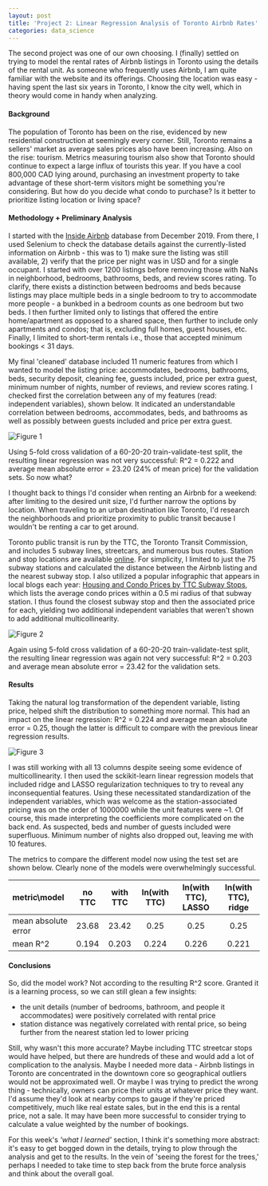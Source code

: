 ```yaml
---
layout: post
title: 'Project 2: Linear Regression Analysis of Toronto Airbnb Rates'
categories: data_science
---
```


The second project was one of our own choosing. I (finally) settled on trying to model the rental rates of Airbnb listings in Toronto using the details of the rental unit. As someone who frequently uses Airbnb, I am quite familiar with the website and its offerings. Choosing the location was easy - having spent the last six years in Toronto, I know the city well, which in theory would come in handy when analyzing.

#### Background

The population of Toronto has been on the rise, evidenced by new residential construction at seemingly every corner. Still, Toronto remains a sellers' market as average sales prices also have been increasing. Also on the rise: tourism. Metrics measuring tourism also show that Toronto should continue to expect a large influx of tourists this year. If you have a cool 800,000 CAD lying around, purchasing an investment property to take advantage of these short-term visitors might be something you're considering. But how do you decide what condo to purchase? Is it better to prioritize listing location or living space?

#### Methodology + Preliminary Analysis

I started with the [Inside Airbnb](http://insideairbnb.com/get-the-data.html) database from December 2019. From there, I used Selenium to check the database details against the currently-listed information on Airbnb - this was to 1) make sure the listing was still available, 2) verify that the price per night was in USD and for a single occupant. I started with over 1200 listings before removing those with NaNs in neighborhood, bedrooms, bathrooms, beds, and review scores rating. To clarify, there exists a distinction between bedrooms and beds because listings may place multiple beds in a single bedroom to try to accommodate more people - a bunkbed in a bedroom counts as one bedroom but two beds. I then further limited only to listings that offered the entire home/apartment as opposed to a shared space, then further to include only apartments and condos; that is, excluding full homes, guest houses, etc. Finally, I limited to short-term rentals i.e., those that accepted minimum bookings < 31 days.

My final 'cleaned' database included 11 numeric features from which I wanted to model the listing price: accommodates, bedrooms, bathrooms, beds, security deposit, cleaning fee, guests included, price per extra guest, minimum number of nights, number of reviews, and review scores rating. I checked first the correlation between any of my features (read: independent variables), shown below. It indicated an understandable correlation between bedrooms, accommodates, beds, and bathrooms as well as possibly between guests included and price per extra guest.

![Figure 1]({{nlgreenerton.github.io}}/images/X_nottc_heatmap.png)

Using 5-fold cross validation of a 60-20-20 train-validate-test split, the resulting linear regression was not very successful: R^2 = 0.222 and average mean absolute error = 23.20 (24% of mean price) for the validation sets. So now what?

I thought back to things I'd consider when renting an Airbnb for a weekend: after limiting to the desired unit size, I'd further narrow the options by location. When traveling to an urban destination like Toronto, I'd research the neighborhoods and prioritize proximity to public transit because I wouldn't be renting a car to get around.

Toronto public transit is run by the TTC, the Toronto Transit Commission, and includes 5 subway lines, streetcars, and numerous bus routes. Station and stop locations are available [online](https://open.toronto.ca/dataset/ttc-routes-and-schedules/). For simplicity, I limited to just the 75 subway stations and calculated the distance between the Airbnb listing and the nearest subway stop. I also utilized a popular infographic that appears in local blogs each year: [Housing and Condo Prices by TTC Subway Stops](https://www.zoocasa.com/blog/wp-content/uploads/2019/02/house-condo-price-ttc-subway-zoocasa-updated.png), which lists the average condo prices within a 0.5 mi radius of that subway station. I thus found the closest subway stop and then the associated price for each, yielding two additional independent variables that weren't shown to add additional multicollinearity.

![Figure 2]({{nlgreenerton.github.io}}/images/X_all_heatmap.png)

Again using 5-fold cross validation of a 60-20-20 train-validate-test split, the resulting linear regression was again not very successful: R^2 = 0.203 and average mean absolute error = 23.42 for the validation sets.

#### Results

Taking the natural log transformation of the dependent variable, listing price, helped shift the distribution to something more normal. This had an impact on the linear regression: R^2 = 0.224 and average mean absolute error = 0.25, though the latter is difficult to compare with the previous linear regression results.

![Figure 3]({{nlgreenerton.github.io}}/images/y_lny_distrib.png)

I was still working with all 13 columns despite seeing some evidence of multicollinearity. I then used the sckikit-learn linear regression models that included ridge and LASSO regularization techniques to try to reveal any inconsequential features. Using these necessitated standardization of the independent variables, which was welcome as the station-associated pricing was on the order of 1000000 while the unit features were ~1. Of course, this made interpreting the coefficients more complicated on the back end. As suspected, beds and number of guests included were superfluous. Minimum number of nights also dropped out, leaving me with 10 features.

The metrics to compare the different model now using the test set are shown below. Clearly none of the models were overwhelmingly successful.

| metric\model | no TTC | with TTC | ln(with TTC) | ln(with TTC), LASSO | ln(with TTC), ridge |
| :------------- | :----------: | :----------: | :----------: | :----------: | :-----------: |
| mean absolute error | 23.68 | 23.42 | 0.25 | 0.25 | 0.25 |
| mean R^2 | 0.194 | 0.203 | 0.224 | 0.226 | 0.221 |

#### Conclusions

So, did the model work? Not according to the resulting R^2 score. Granted it is a learning process, so we can still glean a few insights:

* the unit details (number of bedrooms, bathroom, and people it accommodates) were positively correlated with rental price
* station distance was negatively correlated with rental price, so being further from the nearest station led to lower pricing

Still, why wasn't this more accurate? Maybe including TTC streetcar stops would have helped, but there are hundreds of these and would add a lot of complication to the analysis. Maybe I needed more data - Airbnb listings in Toronto are concentrated in the downtown core so geographical outliers would not be approximated well. Or maybe I was trying to predict the wrong thing - technically, owners can price their units at whatever price they want. I'd assume they'd look at nearby comps to gauge if they're priced competitively, much like real estate sales, but in the end this is a rental price, not a sale. It may have been more successful to consider trying to calculate a value weighted by the number of bookings.

For this week's _'what I learned'_ section, I think it's something more abstract: it's easy to get bogged down in the details, trying to plow through the analysis and get to the results. In the vein of 'seeing the forest for the trees,' perhaps I needed to take time to step back from the brute force analysis and think about the overall goal.
